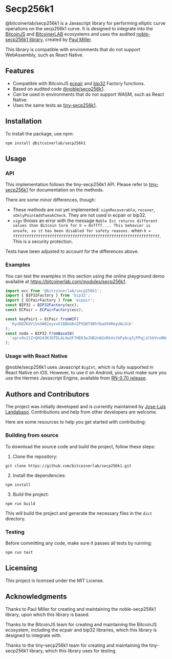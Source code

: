 <!--Related:
https://github.com/paulmillr/noble-secp256k1/issues/73
https://github.com/bitcoinjs/ecpair/issues/13
https://github.com/bitcoinjs/ecpair/pull/11
https://github.com/bitcoinjs/tiny-secp256k1/issues/91
https://github.com/bitcoinjs/tiny-secp256k1/issues/84#issuecomment-1210013688
-->

# Secp256k1

@bitcoinerlab/secp256k1 is a Javascript library for performing elliptic curve operations on the secp256k1 curve. It is designed to integrate into the [BitcoinJS](https://github.com/bitcoinjs) and [BitcoinerLAB](https://bitcoinerlab.com) ecosystems and uses the audited [noble-secp256k1 library](https://github.com/paulmillr/noble-secp256k1), created by [Paul Miller](https://paulmillr.com/noble/).

 This library is compatible with environments that do not support WebAssembly, such as React Native.

## Features

- Compatible with BitcoinJS [ecpair](https://github.com/bitcoinjs/ecpair) and [bip32](https://github.com/bitcoinjs/bip32) Factory functions.
- Based on audited code [@noble/secp256k1](https://github.com/paulmillr/noble-secp256k1).
- Can be used in environments that do not support WASM, such as React Native.
- Uses the same tests as [tiny-secp256k1](https://github.com/bitcoinjs/tiny-secp256k1).

## Installation

To install the package, use npm:

```
npm install @bitcoinerlab/secp256k1
```

## Usage

### API

This implementation follows the tiny-secp256k1 API. Please refer to [tiny-secp256k1](https://github.com/bitcoinjs/tiny-secp256k1#documentation) for documentation on the methods.

There are some minor differences, though:

- These methods are not yet implemented: `signRecoverable`, `recover`, `xOnlyPointAddTweakCheck`. They are not used in ecpair or bip32.
- `sign` throws an error with the message `Noble Ecc returns different values than Bitcoin Core for h = 0xffff.... This behavior is unsafe, so it has been disabled for safety reasons.` when `h = ffffffffffffffffffffffffffffffffffffffffffffffffffffffffffffffff`. This is a security protection.

Tests have been adjusted to account for the differences above.

### Examples

You can test the examples in this section using the online playground demo available at https://bitcoinerlab.com/modules/secp256k1.

```javascript
import ecc from '@bitcoinerlab/secp256k1';
import { BIP32Factory } from 'bip32';
import { ECPairFactory } from 'ecpair';
const BIP32 = BIP32Factory(ecc);
const ECPair = ECPairFactory(ecc);

const keyPair1 = ECPair.fromWIF(
  'KynD8ZKdViVo5W82oyxvE18BbG6nZPVQ8Td8hYbwU94RmyUALUik'
);
const node = BIP32.fromBase58(
  'xprv9s21ZrQH143K3QTDL4LXw2F7HEK3wJUD2nW2nRk4stbPy6cq3jPPqjiChkVvvNKmPGJxWUtg6LnF5kejMRNNU3TGtRBeJgk33yuGBxrMPHi'
);
```

### Usage with React Native

@noble/secp256k1 uses Javascript `BigInt`, which is fully supported in React Native on iOS. However, to use it on Android, you must make sure you use the Hermes Javascript Engine, available from [RN-0.70 release](https://github.com/facebook/hermes/issues/510).

## Authors and Contributors

The project was initially developed and is currently maintained by [Jose-Luis Landabaso](https://github.com/landabaso). Contributions and help from other developers are welcome.

Here are some resources to help you get started with contributing:

### Building from source

To download the source code and build the project, follow these steps:

1. Clone the repository:

```
git clone https://github.com/bitcoinerlab/secp256k1.git
```

2. Install the dependencies:

```
npm install
```

3. Build the project:

```
npm run build
```

This will build the project and generate the necessary files in the `dist` directory.

### Testing

Before committing any code, make sure it passes all tests by running:

```
npm run test
```

## Licensing

This project is licensed under the MIT License.

## Acknowledgments

Thanks to Paul Miller for creating and maintaining the noble-secp256k1 library, upon which this library is based.

Thanks to the BitcoinJS team for creating and maintaining the BitcoinJS ecosystem, including the ecpair and bip32 libraries, which this library is designed to integrate with.

Thanks to the tiny-secp256k1 team for creating and maintaining the tiny-secp256k1 library, which this library uses for testing.
